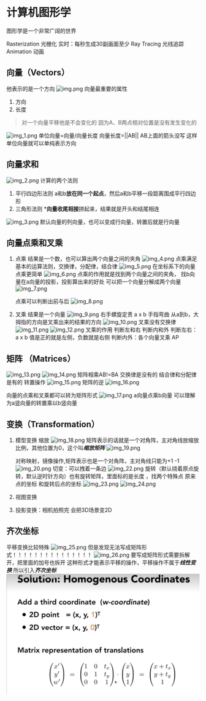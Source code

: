 # 计算机图形学
图形学是一个非常广阔的世界

Rasterization 光栅化
实时：每秒生成30副画面至少
Ray Tracing 光线追踪
Animation 动画

## 向量（Vectors）
他表示的是一个方向
![img.png](img.png)
向量最重要的属性
1. 方向
2. 长度 

> 对一个向量平移他是不会变化的 因为A、B两点相对位置是没有发生变化的

![img_1.png](img_1.png)
单位向量=向量/向量长度   向量长度=||AB|| AB上面的箭头没写  这样单位向量就可以单纯表示方向

## 向量求和
![img_2.png](img_2.png)
计算的两个法则
1. 平行四边形法则 a和b**放在同一个起点**，然后a和b平移一段距离围成平行四边形
2. 三角形法则 ***向量收尾相接**拼起来，结果就是开头和结尾相连

![img_3.png](img_3.png)
默认向量的列向量，也可以变成行向量，转置后就是行向量

## 向量点乘和叉乘
1. 点乘    结果是一个数，也可以算出两个向量之间的夹角
![img_4.png](img_4.png)
   点乘满足基本的运算法则，交换律，分配律，结合律
![img_5.png](img_5.png)
   在坐标系下的向量点乘更简单
![img_6.png](img_6.png)
   点乘的作用就是找到两个向量之间的夹角，
   找b向量在a向量的投影，投影算出来的好处 可以把一个向量分解成两个向量 
![img_7.png](img_7.png)

   点乘可以判断出前与后
![img_8.png](img_8.png)

2. 叉乘 结果是一个向量
![img_9.png](img_9.png)
右手螺旋定责
a x b 手指弯曲 从a到b，大拇指的方向是叉乘出来的结果的方向
![img_10.png](img_10.png)
   叉乘没有交换律
![img_11.png](img_11.png)
![img_12.png](img_12.png)
   叉乘的作用 判断左和右  判断内和外 
   判断左右：a x b 值是正的就是左侧，负数就是右侧
   判断内外：各个向量叉乘 AP

## 矩阵 （Matrices）
![img_13.png](img_13.png)
![img_14.png](img_14.png)
   矩阵相乘AB!=BA
   交换律是没有的
   结合律和分配律是有的
   转置操作
![img_15.png](img_15.png)
   矩阵的逆
![img_16.png](img_16.png)

   向量的点乘和叉乘都可以转为矩阵形式
![img_17.png](img_17.png)
   a向量点乘b向量 可以理解为a竖向量的转置乘以b竖向量
   
## 变换（Transformation）
1. 模型变换 
   缩放
![img_18.png](img_18.png)
   矩阵表示的话就是一个对角阵，主对角线放缩放比例，其他位置为0，这个叫***缩放矩阵***
![img_19.png](img_19.png)

   对称映射，镜像操作,矩阵表示也是一个对角阵，主对角线只能为+1 -1
![img_20.png](img_20.png)
   切变：可以拽着一条边
![img_22.png](img_22.png)
   旋转（默认绕着原点旋转，默认逆时针方向）也有旋转矩阵，里面标的是长度 ，找两个特殊点 原来点的坐标 和旋转后点的坐标
![img_23.png](img_23.png)
![img_24.png](img_24.png)
   
2. 视图变换
3. 投影变换：相机拍照完 会把3D场景变2D

## 齐次坐标
平移变换比较特殊
![img_25.png](img_25.png)
但是发现无法写成矩阵形式！！！！！！！！！！！！！！！
![img_26.png](img_26.png)
要写成矩阵形式需要拆解开，把里面的加号也拆开
这种形式才能表示平移的操作，平移操作不属于***线性变换*** 所以引入***齐次坐标***
![img_27.png](img_27.png)

